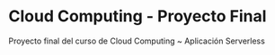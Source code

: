 # Cloud Computing - Proyecto Final
Proyecto final del curso de Cloud Computing ~ Aplicación Serverless
